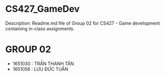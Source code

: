 # CS427_GameDev

Description: Readme.md file of Group 02 for CS427 - Game development containing in-class assignments. 

# GROUP 02

- 1651030 : TRẦN THANH TÂN
- 1651056 : LƯU ĐỨC TUẤN


